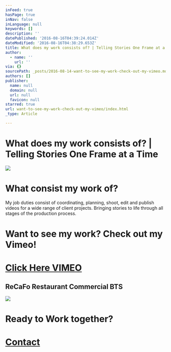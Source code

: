 ```yaml
---
inFeed: true
hasPage: true
inNav: false
inLanguage: null
keywords: []
description: ''
datePublished: '2016-08-16T04:39:24.014Z'
dateModified: '2016-08-16T04:38:29.653Z'
title: What does my work consists of? | Telling Stories One Frame at a Time
author:
  - name: ''
    url: ''
via: {}
sourcePath: _posts/2016-08-14-want-to-see-my-work-check-out-my-vimeo.md
authors: []
publisher:
  name: null
  domain: null
  url: null
  favicon: null
starred: true
url: want-to-see-my-work-check-out-my-vimeo/index.html
_type: Article

---
```

# What does my work consists of? | Telling Stories One Frame at a Time
![](https://the-grid-user-content.s3-us-west-2.amazonaws.com/0cea3cec-8f3a-4a2d-823b-e566f62e10bc.png)

# What consist my work of?

My job duties consist of coordinating, planning, shoot, edit and publish videos for a wide range of client projects. Bringing stories to life through all stages of the production process.

# Want to see my work? Check out my Vimeo!

# [Click Here VIMEO][0]

## ReCaFo Restaurant Commercial BTS
![](https://the-grid-user-content.s3-us-west-2.amazonaws.com/7360dc96-1528-44e7-b7df-3dbad24df1ad.png)

# Ready to Work together?

# [Contact][1]

[0]: https://vimeo.com/stevenoiz
[1]: stevensongrullon@gmail.com